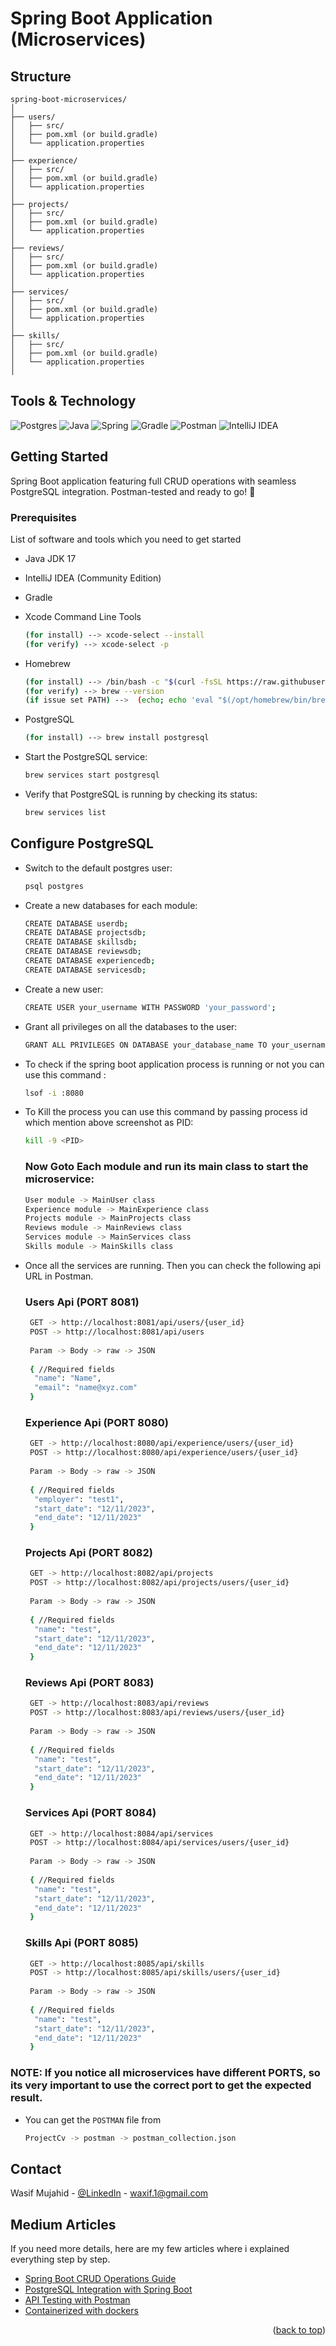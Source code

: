 
# Spring Boot Application (Microservices)

## Structure

```
spring-boot-microservices/
│
├── users/
│   ├── src/
│   ├── pom.xml (or build.gradle)
│   └── application.properties
│
├── experience/
│   ├── src/
│   ├── pom.xml (or build.gradle)
│   └── application.properties
│
├── projects/
│   ├── src/
│   ├── pom.xml (or build.gradle)
│   └── application.properties
│
├── reviews/
│   ├── src/
│   ├── pom.xml (or build.gradle)
│   └── application.properties
│
├── services/
│   ├── src/
│   ├── pom.xml (or build.gradle)
│   └── application.properties
│
├── skills/
│   ├── src/
│   ├── pom.xml (or build.gradle)
│   └── application.properties
│
```

[//]: # (## Explanation:)

[//]: # (* Each microservice has its own directory, with its source code inside the src/ folder.)

[//]: # (* Each microservice also has its own Dockerfile, build configuration &#40;Maven or Gradle&#41;, and application.properties &#40;for configuration&#41;.)

[//]: # (* Dockerfile for each microservice: Each microservice has its own Dockerfile tailored to its specific requirements.)

[//]: # ()
[//]: # (* docker-compose.yml: Use this file to define and run multiple containers for all your microservices. This will allow you to easily start all microservices with a single command.)

## Tools & Technology

![Postgres](https://img.shields.io/badge/postgres-%23316192.svg?style=for-the-badge&logo=postgresql&logoColor=white)
![Java](https://img.shields.io/badge/java-%23ED8B00.svg?style=for-the-badge&logo=openjdk&logoColor=white)
![Spring](https://img.shields.io/badge/spring-%236DB33F.svg?style=for-the-badge&logo=spring&logoColor=white)
![Gradle](https://img.shields.io/badge/Gradle-02303A.svg?style=for-the-badge&logo=Gradle&logoColor=white)
![Postman](https://img.shields.io/badge/Postman-FF6C37?style=for-the-badge&logo=postman&logoColor=white)
![IntelliJ IDEA](https://img.shields.io/badge/IntelliJIDEA-000000.svg?style=for-the-badge&logo=intellij-idea&logoColor=white)



<!-- GETTING STARTED -->
## Getting Started

Spring Boot application featuring full CRUD operations with seamless PostgreSQL integration. Postman-tested and ready to go! 🚀


### Prerequisites

List of software and tools which you need to get started

* Java JDK 17
* IntelliJ IDEA (Community Edition)
* Gradle
* Xcode Command Line Tools
  ```sh
  (for install) --> xcode-select --install
  (for verify) --> xcode-select -p 
  ```
* Homebrew
  ```sh
  (for install) --> /bin/bash -c "$(curl -fsSL https://raw.githubusercontent.com/Homebrew/install/HEAD/install.sh)"
  (for verify) --> brew --version
  (if issue set PATH) -->  (echo; echo 'eval "$(/opt/homebrew/bin/brew shellenv)"') >> /Users/waxif/.zprofile eval "$(/opt/homebrew/bin/brew shellenv)"
  ```
* PostgreSQL
  ```sh
  (for install) --> brew install postgresql
  ```

* Start the PostgreSQL service:
   ```sh
   brew services start postgresql
   ```
* Verify that PostgreSQL is running by checking its status:
   ```sh
   brew services list
   ```

## Configure PostgreSQL

* Switch to the default postgres user:
   ```sh
   psql postgres
   ```

* Create a new databases for each module:
   ```sh
   CREATE DATABASE userdb;
   CREATE DATABASE projectsdb;
   CREATE DATABASE skillsdb;
   CREATE DATABASE reviewsdb;
   CREATE DATABASE experiencedb;
   CREATE DATABASE servicesdb;
   ```

* Create a new user:
   ```sh
   CREATE USER your_username WITH PASSWORD 'your_password';
   ```

* Grant all privileges on all the databases to the user:
   ```sh
   GRANT ALL PRIVILEGES ON DATABASE your_database_name TO your_username;
   ```

* To check if the spring boot application process is running or not you can use this command :
   ```sh
   lsof -i :8080
   ```

* To Kill the process you can use this command by passing process id which mention above screenshot as PID:
   ```sh
   kill -9 <PID>
   ```

  ### Now Goto Each module and run its main class to start the microservice:
   ```sh
   User module -> MainUser class
   Experience module -> MainExperience class
   Projects module -> MainProjects class
   Reviews module -> MainReviews class
   Services module -> MainServices class
   Skills module -> MainSkills class
   ```
  
* Once all the services are running. Then you can check the following api URL in Postman.
  ### Users Api (PORT 8081)
  ```sh
   GET -> http://localhost:8081/api/users/{user_id}
   POST -> http://localhost:8081/api/users
   
   Param -> Body -> raw -> JSON 
   
   { //Required fields
    "name": "Name",
    "email": "name@xyz.com"
   }
   ```

  ### Experience Api (PORT 8080)
  ```sh
   GET -> http://localhost:8080/api/experience/users/{user_id}
   POST -> http://localhost:8080/api/experience/users/{user_id}
   
   Param -> Body -> raw -> JSON 
   
   { //Required fields
    "employer": "test1",
    "start_date": "12/11/2023",
    "end_date": "12/11/2023"
   }
   ```

  ### Projects Api (PORT 8082)
    ```sh
     GET -> http://localhost:8082/api/projects
     POST -> http://localhost:8082/api/projects/users/{user_id}
     
     Param -> Body -> raw -> JSON 
     
     { //Required fields
      "name": "test",
      "start_date": "12/11/2023",
      "end_date": "12/11/2023"
     }
     ```

  ### Reviews Api (PORT 8083)
    ```sh
     GET -> http://localhost:8083/api/reviews
     POST -> http://localhost:8083/api/reviews/users/{user_id}
     
     Param -> Body -> raw -> JSON 
     
     { //Required fields
      "name": "test",
      "start_date": "12/11/2023",
      "end_date": "12/11/2023"
     }
     ```

  ### Services Api (PORT 8084)
    ```sh
     GET -> http://localhost:8084/api/services
     POST -> http://localhost:8084/api/services/users/{user_id}
     
     Param -> Body -> raw -> JSON 
     
     { //Required fields
      "name": "test",
      "start_date": "12/11/2023",
      "end_date": "12/11/2023"
     }
     ```

  ### Skills Api (PORT 8085)
    ```sh
     GET -> http://localhost:8085/api/skills
     POST -> http://localhost:8085/api/skills/users/{user_id}
     
     Param -> Body -> raw -> JSON 
     
     { //Required fields
      "name": "test",
      "start_date": "12/11/2023",
      "end_date": "12/11/2023"
     }
     ```

### NOTE: If you notice all microservices have different PORTS, so its very important to use the correct port to get the expected result.

* You can get the `POSTMAN` file from
  ```sh
  ProjectCv -> postman -> postman_collection.json
  ```

<!-- CONTACT -->
## Contact

Wasif Mujahid - [@LinkedIn](https://www.linkedin.com/in/wasif-mujahid-android-developer/) - waxif.1@gmail.com


<!-- Medium Articles -->
## Medium Articles
If you need more details, here are my few articles where i explained everything step by step. 
* [Spring Boot CRUD Operations Guide](https://medium.com/@wasifmujahid/spring-boot-to-make-crud-operations-part-1-eaab260c99f7)
* [PostgreSQL Integration with Spring Boot](https://medium.com/@wasifmujahid/spring-boot-crud-postgresql-part-2-9a3281275105)
* [API Testing with Postman](https://medium.com/@wasifmujahid/spring-boot-to-make-crud-operations-postman-testing-part-3-3ecd68721982)
* [Containerized with dockers](https://medium.com/@wasifmujahid/containerized-microservices-architecture-using-docker-4f032ed853a3)

<p align="right">(<a href="#readme-top">back to top</a>)</p>



